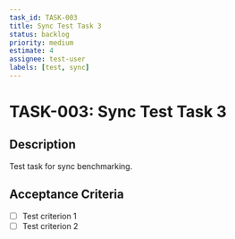 ```yaml
---
task_id: TASK-003
title: Sync Test Task 3
status: backlog
priority: medium
estimate: 4
assignee: test-user
labels: [test, sync]
---
```


# TASK-003: Sync Test Task 3

## Description
Test task for sync benchmarking.

## Acceptance Criteria
- [ ] Test criterion 1
- [ ] Test criterion 2
